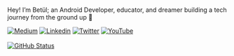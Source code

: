 ### 
<p align="center">

  Hey! I’m Betül; an Android Developer, educator, and dreamer building a tech journey from the ground up 🌱

<a href="https://medium.com/@betulnecanli"><img alt="Medium" src="https://img.shields.io/badge/Medium-Betul%20Necanli-lightgrey"/></a>
<a href="https://www.linkedin.com/in/betulnecanli"><img alt="Linkedin" src="https://img.shields.io/badge/Linkedin-Betul%20Necanli-blue"/></a>
<a href="https://www.twitter.com/betulnecanli"><img alt="Twitter" src="https://img.shields.io/badge/Twitter-Betul%20Necanli-9cf"/></a>
 [![YouTube](https://img.shields.io/badge/YouTube-%23FF0000.svg?logo=YouTube&logoColor=white)](#)
</br></br>
<a href="https://github.com/betulnecanli"><img alt="GitHub Status" src="https://github-readme-stats.vercel.app/api?username=betulnecanli&hide=contribs&show_icons=true&include_all_commits=true&count_private=true&theme=dracula"/></a>
</p>
<p align="center">

